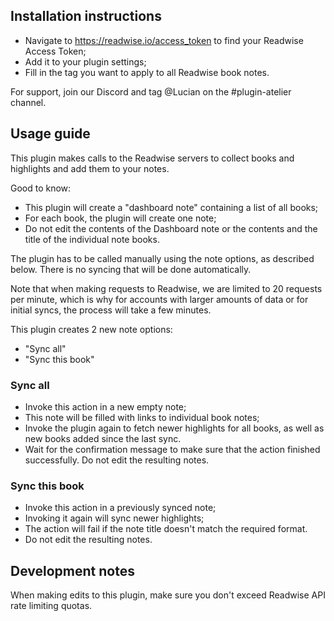 
## Installation instructions

- Navigate to https://readwise.io/access_token to find your Readwise Access Token;
- Add it to your plugin settings;
- Fill in the tag you want to apply to all Readwise book notes.

For support, join our Discord and tag @Lucian on the #plugin-atelier channel.

## Usage guide

This plugin makes calls to the Readwise servers to collect books and highlights and add them to your notes.

Good to know:

- This plugin will create a "dashboard note" containing a list of all books;
- For each book, the plugin will create one note;
- Do not edit the contents of the Dashboard note or the contents and the title of the individual note books.

The plugin has to be called manually using the note options, as described below. There is no syncing that will be done automatically.

Note that when making requests to Readwise, we are limited to 20 requests per minute, which is why for accounts with larger amounts of data or for initial syncs, the process will take a few minutes.

This plugin creates 2 new note options:
- "Sync all"
- "Sync this book"

### Sync all

- Invoke this action in a new empty note;
- This note will be filled with links to individual book notes;
- Invoke the plugin again to fetch newer highlights for all books, as well as new books added since the last sync.
- Wait for the confirmation message to make sure that the action finished successfully. Do not edit the resulting notes.

### Sync this book

- Invoke this action in a previously synced note;
- Invoking it again will sync newer highlights;
- The action will fail if the note title doesn't match the required format.
- Do not edit the resulting notes.

## Development notes

When making edits to this plugin, make sure you don't exceed Readwise API rate limiting quotas.
